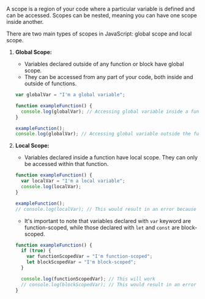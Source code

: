 A scope is a region of your code where a particular variable is defined and can be accessed. Scopes can be nested, meaning you can have one scope inside another.

There are two main types of scopes in JavaScript: global scope and local scope.

1. **Global Scope:**
   - Variables declared outside of any function or block have global scope.
   - They can be accessed from any part of your code, both inside and outside of functions.

   ```javascript
   var globalVar = "I'm a global variable";

   function exampleFunction() {
     console.log(globalVar); // Accessing global variable inside a function
   }

   exampleFunction();
   console.log(globalVar); // Accessing global variable outside the function
   ```

2. **Local Scope:**
   - Variables declared inside a function have local scope. They can only be accessed within that function.

   ```javascript
   function exampleFunction() {
     var localVar = "I'm a local variable";
     console.log(localVar);
   }

   exampleFunction();
   // console.log(localVar); // This would result in an error because localVar is not defined here.
   ```

   - It's important to note that variables declared with `var` keyword are function-scoped, while those declared with `let` and `const` are block-scoped.

   ```javascript
   function exampleFunction() {
     if (true) {
       var functionScopedVar = "I'm function-scoped";
       let blockScopedVar = "I'm block-scoped";
     }

     console.log(functionScopedVar); // This will work
     // console.log(blockScopedVar); // This would result in an error because blockScopedVar is not defined here.
   }
   ```